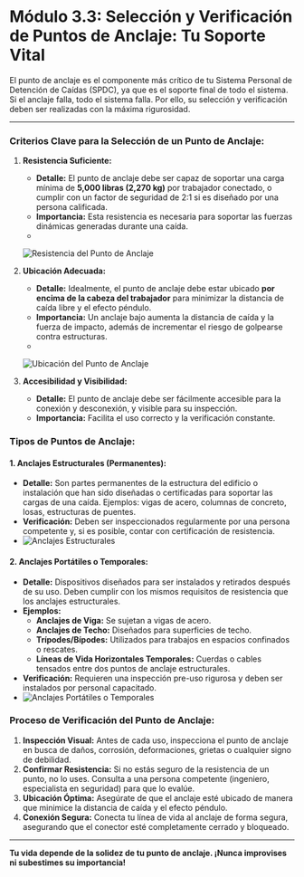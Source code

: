 # Módulo 3.3: Selección y Verificación de Puntos de Anclaje: Tu Soporte Vital

El punto de anclaje es el componente más crítico de tu Sistema Personal de Detención de Caídas (SPDC), ya que es el soporte final de todo el sistema. Si el anclaje falla, todo el sistema falla. Por ello, su selección y verificación deben ser realizadas con la máxima rigurosidad.

---

### **Criterios Clave para la Selección de un Punto de Anclaje:**

1.  **Resistencia Suficiente:**
    *   **Detalle:** El punto de anclaje debe ser capaz de soportar una carga mínima de **5,000 libras (2,270 kg)** por trabajador conectado, o cumplir con un factor de seguridad de 2:1 si es diseñado por una persona calificada.
    *   **Importancia:** Esta resistencia es necesaria para soportar las fuerzas dinámicas generadas durante una caída.
    *   <!-- Visual Sugerido: Un icono de "5000 lbs" o "2270 kg" con un gancho de seguridad. -->
    ![Resistencia del Punto de Anclaje](placeholder_resistencia_anclaje.png)

2.  **Ubicación Adecuada:**
    *   **Detalle:** Idealmente, el punto de anclaje debe estar ubicado **por encima de la cabeza del trabajador** para minimizar la distancia de caída libre y el efecto péndulo.
    *   **Importancia:** Un anclaje bajo aumenta la distancia de caída y la fuerza de impacto, además de incrementar el riesgo de golpearse contra estructuras.
    *   <!-- Visual Sugerido: Diagrama mostrando un anclaje por encima de la cabeza vs. un anclaje a nivel de los pies, ilustrando la diferencia en la distancia de caída. -->
    ![Ubicación del Punto de Anclaje](placeholder_ubicacion_anclaje.png)

3.  **Accesibilidad y Visibilidad:**
    *   **Detalle:** El punto de anclaje debe ser fácilmente accesible para la conexión y desconexión, y visible para su inspección.
    *   **Importancia:** Facilita el uso correcto y la verificación constante.

### **Tipos de Puntos de Anclaje:**

#### **1. Anclajes Estructurales (Permanentes):**
*   **Detalle:** Son partes permanentes de la estructura del edificio o instalación que han sido diseñadas o certificadas para soportar las cargas de una caída. Ejemplos: vigas de acero, columnas de concreto, losas, estructuras de puentes.
*   **Verificación:** Deben ser inspeccionados regularmente por una persona competente y, si es posible, contar con certificación de resistencia.
*   <!-- Visual Sugerido: Imágenes de anclajes estructurales en vigas o columnas. -->
    ![Anclajes Estructurales](placeholder_anclajes_estructurales.png)

#### **2. Anclajes Portátiles o Temporales:**
*   **Detalle:** Dispositivos diseñados para ser instalados y retirados después de su uso. Deben cumplir con los mismos requisitos de resistencia que los anclajes estructurales.
*   **Ejemplos:**
    *   **Anclajes de Viga:** Se sujetan a vigas de acero.
    *   **Anclajes de Techo:** Diseñados para superficies de techo.
    *   **Trípodes/Bípodes:** Utilizados para trabajos en espacios confinados o rescates.
    *   **Líneas de Vida Horizontales Temporales:** Cuerdas o cables tensados entre dos puntos de anclaje estructurales.
*   **Verificación:** Requieren una inspección pre-uso rigurosa y deben ser instalados por personal capacitado.
*   <!-- Visual Sugerido: Imágenes de diferentes tipos de anclajes portátiles (anclaje de viga, trípode, línea de vida horizontal temporal). -->
    ![Anclajes Portátiles o Temporales](placeholder_anclajes_portatiles.png)

### **Proceso de Verificación del Punto de Anclaje:**

1.  **Inspección Visual:** Antes de cada uso, inspecciona el punto de anclaje en busca de daños, corrosión, deformaciones, grietas o cualquier signo de debilidad.
2.  **Confirmar Resistencia:** Si no estás seguro de la resistencia de un punto, no lo uses. Consulta a una persona competente (ingeniero, especialista en seguridad) para que lo evalúe.
3.  **Ubicación Óptima:** Asegúrate de que el anclaje esté ubicado de manera que minimice la distancia de caída y el efecto péndulo.
4.  **Conexión Segura:** Conecta tu línea de vida al anclaje de forma segura, asegurando que el conector esté completamente cerrado y bloqueado.

---

**Tu vida depende de la solidez de tu punto de anclaje. ¡Nunca improvises ni subestimes su importancia!**

<!-- Elemento Interactivo Sugerido: Un "Escenario de Selección de Anclaje" donde el estudiante elija el punto de anclaje más adecuado para una tarea dada. -->
<InteractiveAnchorPointSelection />

